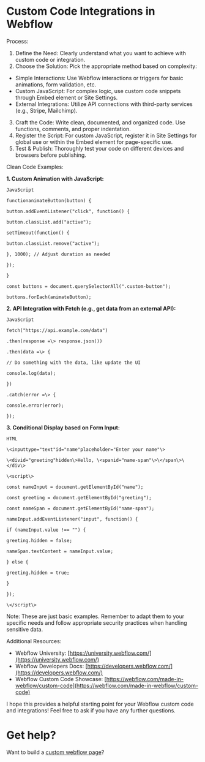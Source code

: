 # Custom Code Integrations in Webflow

Process:

1. Define the Need: Clearly understand what you want to achieve with custom code or integration.
2. Choose the Solution: Pick the appropriate method based on complexity:
  - Simple Interactions: Use Webflow interactions or triggers for basic animations, form validation, etc.
  - Custom JavaScript: For complex logic, use custom code snippets through Embed element or Site Settings.
  - External Integrations: Utilize API connections with third-party services (e.g., Stripe, Mailchimp).
3. Craft the Code: Write clean, documented, and organized code. Use functions, comments, and proper indentation.
4. Register the Script: For custom JavaScript, register it in Site Settings for global use or within the Embed element for page-specific use.
5. Test & Publish: Thoroughly test your code on different devices and browsers before publishing.

Clean Code Examples:

**1. Custom Animation with JavaScript:**
```
JavaScript

functionanimateButton(button) {

button.addEventListener("click", function() {

button.classList.add("active");

setTimeout(function() {

button.classList.remove("active");

}, 1000); // Adjust duration as needed

});

}

const buttons = document.querySelectorAll(".custom-button");

buttons.forEach(animateButton);
```



**2. API Integration with Fetch (e.g., get data from an external API):**

```
JavaScript

fetch("https://api.example.com/data")

.then(response =\> response.json())

.then(data =\> {

// Do something with the data, like update the UI

console.log(data);

})

.catch(error =\> {

console.error(error);

});

```


**3. Conditional Display based on Form Input:**

```
HTML

\<inputtype="text"id="name"placeholder="Enter your name"\>

\<divid="greeting"hidden\>Hello, \<spanid="name-span"\>\</span\>\</div\>

\<script\>

const nameInput = document.getElementById("name");

const greeting = document.getElementById("greeting");

const nameSpan = document.getElementById("name-span");

nameInput.addEventListener("input", function() {

if (nameInput.value !== "") {

greeting.hidden = false;

nameSpan.textContent = nameInput.value;

} else {

greeting.hidden = true;

}

});

\</script\>

```

Note: These are just basic examples. Remember to adapt them to your specific needs and follow appropriate security practices when handling sensitive data.

Additional Resources:

- Webflow University: [https://university.webflow.com/](https://university.webflow.com/)
- Webflow Developers Docs: [https://developers.webflow.com/](https://developers.webflow.com/)
- Webflow Custom Code Showcase: [https://webflow.com/made-in-webflow/custom-code](https://webflow.com/made-in-webflow/custom-code)

I hope this provides a helpful starting point for your Webflow custom code and integrations! Feel free to ask if you have any further questions.

# Get help?
Want to build a [custom webflow page](https://www.epyc.in/)?
